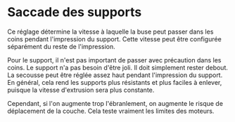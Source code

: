 Saccade des supports
====
Ce réglage détermine la vitesse à laquelle la buse peut passer dans les coins pendant l'impression du support. Cette vitesse peut être configurée séparément du reste de l'impression.

Pour le support, il n'est pas important de passer avec précaution dans les coins. Le support n'a pas besoin d'être joli. Il doit simplement rester debout. La secousse peut être réglée assez haut pendant l'impression du support. En général, cela rend les supports plus résistants et plus faciles à enlever, puisque la vitesse d'extrusion sera plus constante.

Cependant, si l'on augmente trop l'ébranlement, on augmente le risque de déplacement de la couche. Cela teste vraiment les limites des moteurs.
